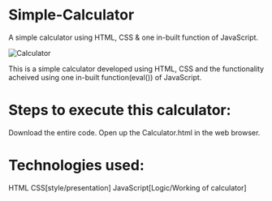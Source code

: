 # Simple-Calculator
A simple calculator using HTML, CSS &amp; one in-built function of JavaScript.

![Calculator](https://user-images.githubusercontent.com/86052556/122421789-442b2400-cfaa-11eb-82ab-c845a2295eec.png)

This is a simple calculator developed using HTML, CSS and the functionality acheived using one in-built function(eval()) of JavaScript.
# Steps to execute this calculator:
Download the entire code.
Open up the Calculator.html in the web browser.
# Technologies used:
HTML
CSS[style/presentation]
JavaScript[Logic/Working of calculator]
